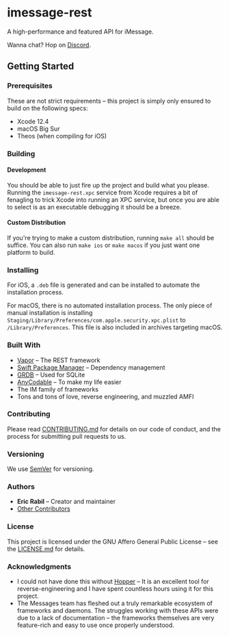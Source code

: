 # imessage-rest
A high-performance and featured API for iMessage.

Wanna chat? Hop on [Discord](https://discord.gg/ck26FwFJun).

## Getting Started

### Prerequisites
These are not strict requirements – this project is simply only ensured to build on the following specs:

- Xcode 12.4
- macOS Big Sur
- Theos (when compiling for iOS)

### Building

#### Development
You should be able to just fire up the project and build what you please. Running the `imessage-rest.xpc` service from Xcode requires a bit of fenagling to trick Xcode into running an XPC service, but once you are able to select is as an executable debugging it should be a breeze.

#### Custom Distribution
If you're trying to make a custom distribution, running `make all` should be suffice. You can also run `make ios` or `make macos` if you just want one platform to build.

### Installing
For iOS, a `.deb` file is generated and can be installed to automate the installation process.

For macOS, there is no automated installation process. The only piece of manual installation is installing `Staging/Library/Preferences/com.apple.security.xpc.plist` to `/Library/Preferences`. This file is also included in archives targeting macOS.

### Built With
- [Vapor](https://github.com/vapor/vapor) – The REST framework
- [Swift Package Manager](https://github.com/apple/swift-package-manager) – Dependency management
- [GRDB](https://github.com/groue/GRDB.swift) – Used for SQLite
- [AnyCodable](https://github.com/Flight-School/AnyCodable) – To make my life easier
- The IM family of frameworks
- Tons and tons of love, reverse engineering, and muzzled AMFI

### Contributing
Please read [CONTRIBUTING.md](CONTRIBUTING.md) for details on our code of conduct, and the process for submitting pull requests to us.

### Versioning
We use [SemVer](http://semver.org/) for versioning.

### Authors
- **Eric Rabil** – Creator and maintainer
- [Other Contributors](https://github.com/open-imcore/imessage-rest/contributors)

### License
This project is licensed under the GNU Affero General Public License – see the [LICENSE.md](LICENSE.md) for details.

### Acknowledgments
- I could not have done this without [Hopper](https://www.hopperapp.com/) – It is an excellent tool for reverse-engineering and I have spent countless hours using it for this project.
- The Messages team has fleshed out a truly remarkable ecosystem of frameworks and daemons. The struggles working with these APIs were due to a lack of documentation – the frameworks themselves are very feature-rich and easy to use once properly understood.

